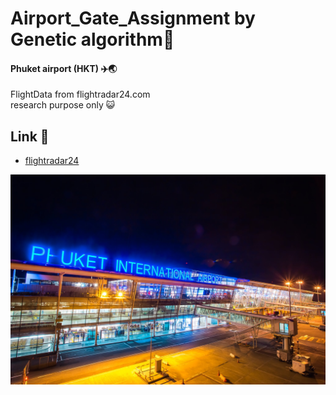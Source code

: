 
# Airport_Gate_Assignment by Genetic algorithm:dna:

#### Phuket airport (HKT) :airplane::earth_asia:
FlightData from flightradar24.com<br/> research purpose only :smiley_cat:	


## Link :bookmark:
 - [flightradar24](https://www.flightradar24.com/data/airports/hkt)

![Image](Data/phuket_pic.jpg)
